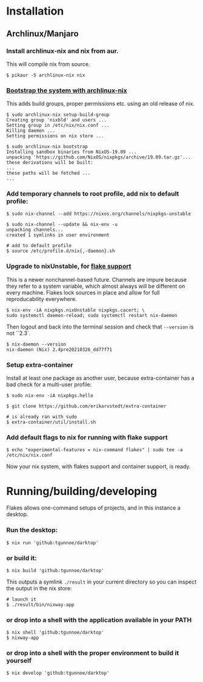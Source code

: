 # Installation

## Archlinux/Manjaro

### Install archlinux-nix and nix from aur.
This will compile nix from source.
```
$ pikaur -S archlinux-nix nix
```

### [Bootstrap the system with archlinux-nix](https://wiki.archlinux.org/index.php/Nix#Installation_using_archlinux-nix)

This adds build groups, proper permissions etc. using an old release of nix.

```
$ sudo archlinux-nix setup-build-group
Creating group 'nixbld' and users ...
Setting group in /etc/nix/nix.conf ...
Killing daemon ...
Setting permissions on nix store ...

$ sudo archlinux-nix bootstrap
Installing sandbox binaries from NixOS-19.09 ...
unpacking 'https://github.com/NixOS/nixpkgs/archive/19.09.tar.gz'...
these derivations will be built:
...
these paths will be fetched ...
...
```


### Add temporary channels to root profile, add nix to default profile:
```
$ sudo nix-channel --add https://nixos.org/channels/nixpkgs-unstable

$ sudo nix-channel --update && nix-env -u
unpacking channels...
created 1 symlinks in user environment

# add to default profile
$ source /etc/profile.d/nix{,-daemon}.sh
```


### Upgrade to nixUnstable, for  [ flake support](https://nixos.wiki/wiki/Flakes)

This is a newer nonchannel-based future. Channels are impure because they refer
to a system variable, which almost always will be different on every machine.
Flakes lock sources in place and allow for full reproducability everywhere.

```
$ nix-env -iA nixpkgs.nixUnstable nixpkgs.cacert; \
sudo systemctl daemon-reload; sudo systemctl restart nix-daemon
```

Then logout and back into the terminal session and check that `--version` is not ``2.3`.
```
$ nix-daemon --version
nix-daemon (Nix) 2.4pre20210326_dd77f71
```


### Setup extra-container

Install at least one package as another user, because extra-container
has a bad check for a multi-user profile:

```
$ sudo nix-env -iA nixpkgs.hello

$ git clone https://github.com/erikarvstedt/extra-container

# is already ran with sudo
$ extra-container/util/install.sh
```

### Add default flags to nix for running with flake support
```
$ echo "experimental-features = nix-command flakes" | sudo tee -a /etc/nix/nix.conf
```

Now your nix system, with flakes support and container support, is ready.


# Running/building/developing

Flakes allows one-command setups of projects, and in this instance a desktop.

### Run the desktop:

```
$ nix run 'github:tgunnoe/darktop'
```


### or build it:

```
$ nix build 'github:tgunnoe/darktop'
```

This outputs a symlink `./result` in your current directory so you can inspect the output in the nix store:

```
# launch it
$ ./result/bin/nixway-app
```


### or drop into a shell with the application available in your PATH

```
$ nix shell 'github:tgunnoe/darktop'
$ nixway-app
```


### or drop into a shell with the proper environment to build it yourself

```
$ nix develop 'github:tgunnoe/darktop'
```
